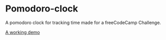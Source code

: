 # Pomodoro-clock
A pomodoro clock for tracking time made for a freeCodeCamp Challenge.

[A working demo](https://codepen.io/shubhshrma/full/Evxppd/)
